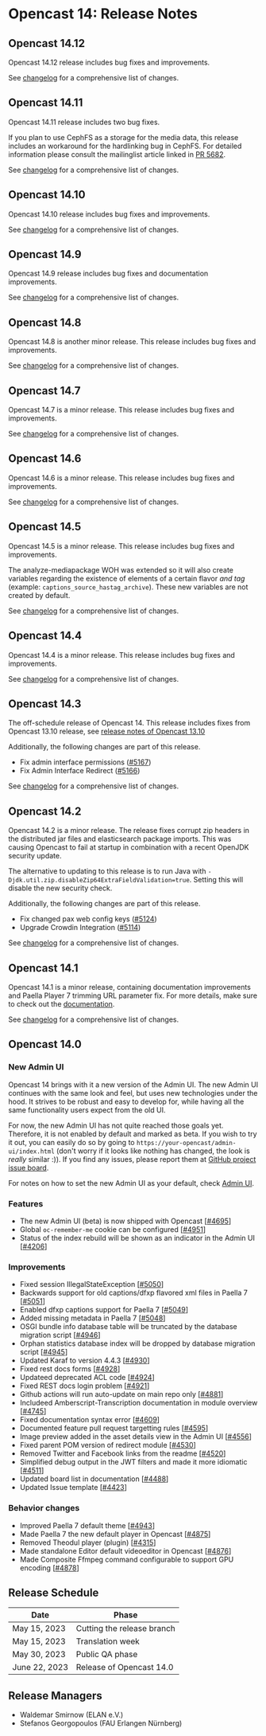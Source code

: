 # Opencast 14: Release Notes

## Opencast 14.12

Opencast 14.12 release includes bug fixes and improvements.

See [changelog](changelog.md#opencast-1412) for a comprehensive list of changes.

## Opencast 14.11

Opencast 14.11 release includes two bug fixes.

If you plan to use CephFS as a storage for the media data, this release includes an workaround for the hardlinking bug
in CephFS. For detailed information please consult the mailinglist article linked in
[PR 5682](https://github.com/opencast/opencast/pull/5682).

See [changelog](changelog.md#opencast-1411) for a comprehensive list of changes.

## Opencast 14.10

Opencast 14.10 release includes bug fixes and improvements.

See [changelog](changelog.md#opencast-1410) for a comprehensive list of changes.


## Opencast 14.9

Opencast 14.9 release includes bug fixes and documentation improvements.

See [changelog](changelog.md#opencast-149) for a comprehensive list of changes.

## Opencast 14.8

Opencast 14.8 is another minor release. This release includes bug fixes and improvements.

See [changelog](changelog.md#opencast-148) for a comprehensive list of changes.

## Opencast 14.7

Opencast 14.7 is a minor release. This release includes bug fixes and improvements.

See [changelog](changelog.md#opencast-147) for a comprehensive list of changes.

## Opencast 14.6

Opencast 14.6 is a minor release. This release includes bug fixes and improvements.

See [changelog](changelog.md#opencast-146) for a comprehensive list of changes.

## Opencast 14.5

Opencast 14.5 is a minor release. This release includes bug fixes and improvements.

The analyze-mediapackage WOH was extended so it will also create variables regarding the existence of elements of a
certain flavor _and tag_ (example: `captions_source_hastag_archive`). These new variables are not created by default.

See [changelog](changelog.md#opencast-145) for a comprehensive list of changes.

## Opencast 14.4

Opencast 14.4 is a minor release. This release includes bug fixes and improvements.

See [changelog](changelog.md#opencast-144) for a comprehensive list of changes.

## Opencast 14.3

The off-schedule release of Opencast 14. This release includes fixes from Opencast 13.10 release,
see [release notes of Opencast 13.10](https://docs.opencast.org/r/13.x/admin/#releasenotes/#opencast-1310)

Additionally, the following changes are part of this release.

- Fix admin interface permissions ([#5167](https://github.com/opencast/opencast/pull/5167))
- Fix Admin Interface Redirect ([#5166](https://github.com/opencast/opencast/pull/5166))

See [changelog](changelog.md#opencast-143) for a comprehensive list of changes.

## Opencast 14.2

Opencast 14.2 is a minor release. The release fixes corrupt zip headers in the distributed jar files and elasticsearch
package imports. This was causing Opencast to fail at startup in combination with a recent OpenJDK security update.

The alternative to updating to this release is to run Java with `-Djdk.util.zip.disableZip64ExtraFieldValidation=true`.
Setting this will disable the new security check.

Additionally, the following changes are part of this release.

- Fix changed pax web config keys ([#5124](https://github.com/opencast/opencast/pull/5124))
- Upgrade Crowdin Integration ([#5114](https://github.com/opencast/opencast/pull/5114))

See [changelog](changelog.md#opencast-142) for a comprehensive list of changes.

## Opencast 14.1

Opencast 14.1 is a minor release, containing documentation improvements and Paella Player 7 trimming URL parameter fix.
For more details, make sure to check out the [documentation](modules/paella.player7/url.parameter.md).

See [changelog](changelog.md#opencast-141) for a comprehensive list of changes.

## Opencast 14.0

### New Admin UI

Opencast 14 brings with it a new version of the Admin UI. The new Admin UI continues with the same look and
feel, but uses new technologies under the hood. It strives to be robust and easy to develop for, while having all the
same functionality users expect from the old UI.

For now, the new Admin UI has not quite reached those goals yet. Therefore, it is not enabled by default and marked
as beta. If you wish to try it out, you can easily do so by going to `https://your-opencast/admin-ui/index.html`
(don't worry if it looks like nothing has changed, the look is *really* similar :)). If you find any issues,
please report them at [GitHub project issue board](https://github.com/opencast/opencast-admin-interface/issues).

For notes on how to set the new Admin UI as your default, check [Admin UI](modules/admin-ui.md).

### Features
- The new Admin UI (beta) is now shipped with Opencast [[#4695](https://github.com/opencast/opencast/pull/4695)]
- Global `oc-remember-me` cookie can be configured [[#4951](https://github.com/opencast/opencast/pull/4951)]
- Status of the index rebuild will be shown as an indicator in the Admin UI [[#4206](https://github.com/opencast/opencast/pull/4206)]

### Improvements
- Fixed session IllegalStateException [[#5050](https://github.com/opencast/opencast/pull/5050)]
- Backwards support for old captions/dfxp flavored xml files in Paella 7 [[#5051](https://github.com/opencast/opencast/pull/5051)]
- Enabled dfxp captions support for Paella 7 [[#5049](https://github.com/opencast/opencast/pull/5049)]
- Added missing metadata in Paella 7 [[#5048](https://github.com/opencast/opencast/pull/5048)]
- OSGI bundle info database table will be truncated by the database migration script [[#4946](https://github.com/opencast/opencast/pull/4946)]
- Orphan statistics database index will be dropped by database migration script [[#4945](https://github.com/opencast/opencast/pull/4945)]
- Updated Karaf to version 4.4.3 [[#4930](https://github.com/opencast/opencast/pull/4930)]
- Fixed rest docs forms [[#4928](https://github.com/opencast/opencast/pull/4928)]
- Updateed deprecated ACL code [[#4924](https://github.com/opencast/opencast/pull/4924)]
- Fixed REST docs login problem [[#4921](https://github.com/opencast/opencast/pull/4921)]
- Github actions will run auto-update on main repo only [[#4881](https://github.com/opencast/opencast/pull/4881)]
- Includeed Amberscript-Transcription documentation in module overview [[#4745](https://github.com/opencast/opencast/pull/4745)]
- Fixed documentation syntax error [[#4609](https://github.com/opencast/opencast/pull/4609)]
- Documented feature pull request targetting rules [[#4595](https://github.com/opencast/opencast/pull/4595)]
- Image preview added in the asset details view in the Admin UI [[#4556](https://github.com/opencast/opencast/pull/4556)]
- Fixed parent POM version of redirect module [[#4530](https://github.com/opencast/opencast/pull/4530)]
- Removed Twitter and Facebook links from the readme [[#4520](https://github.com/opencast/opencast/pull/4520)]
- Simplified debug output in the JWT filters and made it more idiomatic [[#4511](https://github.com/opencast/opencast/pull/4511)]
- Updated board list in documentation [[#4488](https://github.com/opencast/opencast/pull/4488)]
- Updated Issue template [[#4423](https://github.com/opencast/opencast/pull/4423)]

### Behavior changes
- Improved Paella 7 default theme [[#4943](https://github.com/opencast/opencast/pull/4943)]
- Made Paella 7 the new default player in Opencast [[#4875](https://github.com/opencast/opencast/pull/4875)]
- Removed Theodul player (plugin) [[#4315](https://github.com/opencast/opencast/pull/4315)]
- Made standalone Editor default videoeditor in Opencast [[#4876](https://github.com/opencast/opencast/pull/4876)]
- Made Composite Ffmpeg command configurable to support GPU encoding [[#4878](https://github.com/opencast/opencast/pull/4878)]

Release Schedule
----------------

| Date          | Phase                      |
|---------------|----------------------------|
| May 15, 2023  | Cutting the release branch |
| May 15, 2023  | Translation week           |
| May 30, 2023  | Public QA phase            |
| June 22, 2023 | Release of Opencast 14.0   |

Release Managers
----------------

- Waldemar Smirnow (ELAN e.V.)
- Stefanos Georgopoulos (FAU Erlangen Nürnberg)
